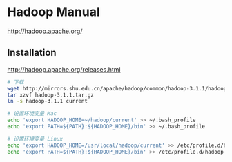 # Hadoop Manual

<http://hadoop.apache.org/>

## Installation

<http://hadoop.apache.org/releases.html>

```bash
# 下载
wget http://mirrors.shu.edu.cn/apache/hadoop/common/hadoop-3.1.1/hadoop-3.1.1.tar.gz
tar xzvf hadoop-3.1.1.tar.gz
ln -s hadoop-3.1.1 current

# 设置环境变量 Mac
echo 'export HADOOP_HOME=~/hadoop/current' >> ~/.bash_profile
echo 'export PATH=${PATH}:${HADOOP_HOME}/bin' >> ~/.bash_profile

# 设置环境变量 Linux
echo 'export HADOOP_HOME=/usr/local/hadoop/current' >> /etc/profile.d/hadoop.sh
echo 'export PATH=${PATH}:${HADOOP_HOME}/bin' >> /etc/profile.d/hadoop.sh
```